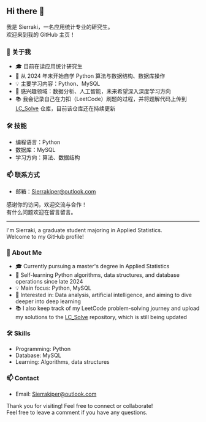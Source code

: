<div style="font-size: 14px">

## Hi there 👋

我是 Sierraki，一名应用统计专业的研究生。  
欢迎来到我的 GitHub 主页！

### 🚀 关于我
- 🎓 目前在读应用统计研究生
- 🌱 从 2024 年末开始自学 Python 算法与数据结构、数据库操作
- 💡 主要学习内容：Python、MySQL
- 🤖 感兴趣领域：数据分析、人工智能，未来希望深入深度学习方向
- 📚 我会记录自己在力扣（LeetCode）刷题的过程，并将题解代码上传到 [LC_Solve](https://github.com/Sierraki/LC_Solve) 仓库，目前该仓库还在持续更新

### 🛠️ 技能
- 编程语言：Python
- 数据库：MySQL
- 学习方向：算法、数据结构

### 📫 联系方式
- 邮箱：Sierrakiper@outlook.com

感谢你的访问，欢迎交流与合作！  
有什么问题欢迎在留言留言。

---

I'm Sierraki, a graduate student majoring in Applied Statistics.  
Welcome to my GitHub profile!

### 🚀 About Me
- 🎓 Currently pursuing a master's degree in Applied Statistics
- 🌱 Self-learning Python algorithms, data structures, and database operations since late 2024
- 💡 Main focus: Python, MySQL
- 🤖 Interested in: Data analysis, artificial intelligence, and aiming to dive deeper into deep learning
- 📚 I also keep track of my LeetCode problem-solving journey and upload my solutions to the [LC_Solve](https://github.com/Sierraki/LC_Solve) repository, which is still being updated

### 🛠️ Skills
- Programming: Python
- Database: MySQL
- Learning: Algorithms, data structures

### 📫 Contact
- Email: Sierrakiper@outlook.com

Thank you for visiting! Feel free to connect or collaborate!  
Feel free to leave a comment if you have any questions.

</div>


